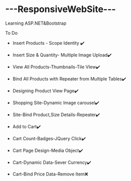 # ---ResponsiveWebSite---
Learning ASP.NET&Bootstrap

To Do
- Insert Products - Scope Identity ✔️
- Insert Size & Quantity- Multiple Image Upload✔️
- View All Products-Thumbnails-Tile VIew✔️
- Bind All Products with Repeater from Multiple Tables✔️
- Designing Product View Page✔️

- Shopping Site-Dynamic Image carousel✔️

- Site-Bind Product,Size Details-Repeater✔️

- Add to Cart✔️

- Cart Count-Badges-JQuery Click✔️

- Cart Page Design-Media Object✔️

- Cart-Dynamic Data-Sever Currency✔️

- Cart-Bind Price Data-Remove Item❌
